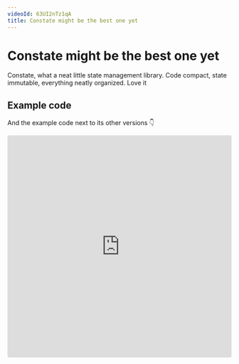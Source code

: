 ```yaml
---
videoId: 63UI2nTz1qA
title: Constate might be the best one yet
---
```


# Constate might be the best one yet

Constate, what a neat little state management library. Code compact, state immutable, everything neatly organized. Love it

## Example code

And the example code next to its other versions 👇

<iframe src="https://codesandbox.io/embed/ymlpy8nrz9" style="width:100%; height:500px; border:0; border-radius: 4px; overflow:hidden;" sandbox="allow-modals allow-forms allow-popups allow-scripts allow-same-origin"></iframe>
